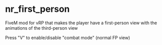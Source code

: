 # nr_first_person

FiveM mod for vRP that makes the player have a first-person view with the animations of the third-person view

Press "V" to enable/disable "combat mode" (normal FP view)
